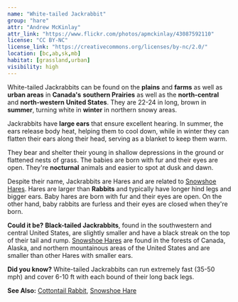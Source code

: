 ```yaml
---
name: "White-tailed Jackrabbit"
group: "hare"
attr: "Andrew McKinlay"
attr_link: "https://www.flickr.com/photos/apmckinlay/43087592110"
license: "CC BY-NC"
license_link: "https://creativecommons.org/licenses/by-nc/2.0/"
location: [bc,ab,sk,mb]
habitat: [grassland,urban]
visibility: high
---
```

White-tailed Jackrabbits can be found on the **plains** and **farms** as well as **urban areas** in **Canada's** **southern Prairies** as well as the **north-central** and **north-western** **United States**. They are 22-24 in long, brown in **summer**, turning white in **winter** in northern snowy areas.

Jackrabbits have **large ears** that ensure excellent hearing. In summer, the ears release body heat, helping them to cool down, while in winter they can flatten their ears along their head, serving as a blanket to keep them warm.

They bear and shelter their young in shallow depressions in the ground or flattened nests of grass. The babies are born with fur and their eyes are open. They're **nocturnal** animals and easier to spot at dusk and dawn.

Despite their name, Jackrabbits are Hares and are related to [Snowshoe Hares](/animals/snowhare/). Hares are larger than **Rabbits** and typically have longer hind legs and bigger ears. Baby hares are born with fur and their eyes are open. On the other hand, baby rabbits are furless and their eyes are closed when they're born.

**Could it be?** **Black-tailed Jackrabbits**, found in the southwestern and central United States, are slightly smaller and have a black streak on the top of their tail and rump. [Snowshoe Hares](/animals/snowhare/) are found in the forests of Canada, Alaska, and northern mountainous areas of the United States and are smaller than other Hares with smaller ears.

**Did you know?** White-tailed Jackrabbits can run extremely fast (35-50 mph) and cover 6-10 ft with each bound of their long back legs.

<!-- generated, do not edit -->
**See Also:**
[Cottontail Rabbit](/animals/cotrab/),
[Snowshoe Hare](/animals/snowhare/)

